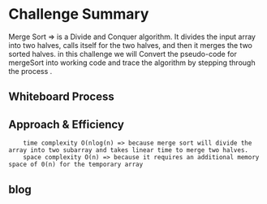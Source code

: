# Challenge Summary

Merge Sort => is a Divide and Conquer algorithm. It divides the input array into two halves, calls itself for the two halves, and then it merges the two sorted halves.
in this challenge we will Convert the pseudo-code for mergeSort into working code  and  trace the algorithm by stepping through the process .

## Whiteboard Process 
<!-- Embedded whiteboard image -->

## Approach & Efficiency

        time complexity O(nlog(n) => because merge sort will divide the array into two subarray and takes linear time to merge two halves. 
        space complexity O(n) => because it requires an additional memory space of 0(n) for the temporary array
## blog
